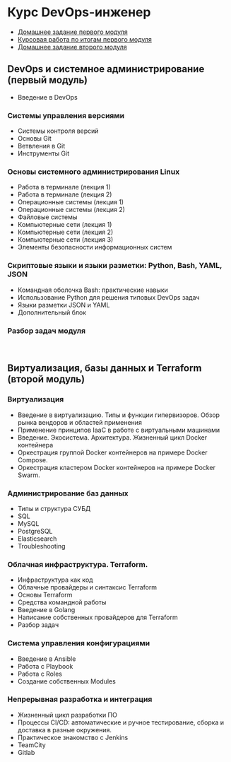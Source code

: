 # Курс DevOps-инженер
- [Домашнее задание первого модуля](1.Sysadm-homeworks)
- [Курсовая работа по итогам первого модуля](CourseWork)
- [Домашнее задание второго модуля](2.Virt-homeworks)

## DevOps и системное администрирование (первый модуль) 

- Введение в DevOps
### Системы управления версиями
- Системы контроля версий
- Основы Git
- Ветвления в Git
- Инструменты Git

### Основы системного администрирования Linux
- Работа в терминале (лекция 1)
- Работа в терминале (лекция 2)
- Операционные системы (лекция 1)
- Операционные системы (лекция 2)
- Файловые системы
- Компьютерные сети (лекция 1)
- Компьютерные сети (лекция 2)
- Компьютерные сети (лекция 3)
- Элементы безопасности информационных систем

### Скриптовые языки и языки разметки: Python, Bash, YAML, JSON
- Командная оболочка Bash: практические навыки
- Использование Python для решения типовых DevOps задач
- Языки разметки JSON и YAML
- Дополнительный блок
### Разбор задач модуля
<br />

## Виртуализация, базы данных и Terraform (второй модуль)

### Виртуализация
- Введение в виртуализацию. Типы и функции гипервизоров. Обзор рынка вендоров и областей применения
- Применение принципов IaaC в работе с виртуальными машинами
- Введение. Экосистема. Архитектура. Жизненный цикл Docker контейнера
- Оркестрация группой Docker контейнеров на примере Docker Compose.
- Оркестрация кластером Docker контейнеров на примере Docker Swarm.

### Администрирование баз данных
- Типы и структура СУБД
- SQL
- MySQL
- PostgreSQL
- Elasticsearch
- Troubleshooting

### Облачная инфраструктура. Terraform.
- Инфраструктура как код
- Облачные провайдеры и синтаксис Terraform
- Основы Terraform
- Средства командной работы
- Введение в Golang
- Написание собственных провайдеров для Terraform
- Разбор задач

### Система управления конфигурациями
- Введение в Ansible
- Работа с Playbook
- Работа с Roles
- Создание собственных Modules

### Непрерывная разработка и интеграция
- Жизненный цикл разработки ПО
- Процессы CI/CD: автоматические и ручное тестирование, сборка и доставка в разные окружения.
- Практическое знакомство с Jenkins
- TeamCity
- Gitlab
